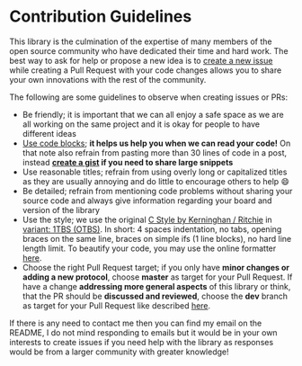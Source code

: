 # Contribution Guidelines

This library is the culmination of the expertise of many members of the open source community who have dedicated their time and hard work. The best way to ask for help or propose a new idea is to [create a new issue](https://github.com/z3t0/Arduino-IRremote/issues/new) while creating a Pull Request with your code changes allows you to share your own innovations with the rest of the community.

The following are some guidelines to observe when creating issues or PRs:
- Be friendly; it is important that we can all enjoy a safe space as we are all working on the same project and it is okay for people to have different ideas
- [Use code blocks](https://github.com/adam-p/markdown-here/wiki/Markdown-Cheatsheet#code); **it helps us help you when we can read your code!** On that note also refrain from pasting more than 30 lines of code in a post, instead **[create a gist](https://gist.github.com/) if you need to share large snippets**
- Use reasonable titles; refrain from using overly long or capitalized titles as they are usually annoying and do little to encourage others to help :smile:
- Be detailed; refrain from mentioning code problems without sharing your source code and always give information regarding your board and version of the library
- Use the style; we use the original [C Style by Kerninghan / Ritchie](https://en.wikipedia.org/wiki/Indentation_style#K&R_style) in [variant: 1TBS (OTBS)](https://en.wikipedia.org/wiki/Indentation_style#Variant:_1TBS_(OTBS)). In short: 4 spaces indentation, no tabs, opening braces on the same line, braces on simple ifs (1 line blocks), no hard line length limit. To beautify your code, you may use the online formatter [here](https://www.freecodeformat.com/c-format.php).
- Choose the right Pull Request target; if you only have **minor changes or adding a new protocol**, choose **master** as target for your Pull Request. If have a change **addressing more general aspects** of this library or think, that the PR should be **discussed and reviewed**, choose the **dev** branch as target for your Pull Request like described [here](https://guides.github.com/introduction/flow/).

If there is any need to contact me then you can find my email on the README, I do not mind responding to emails but it would be in your own interests to create issues if you need help with the library as responses would be from a larger community with greater knowledge!